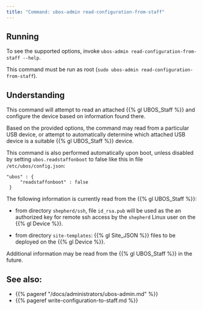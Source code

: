 ```yaml
---
title: "Command: ubos-admin read-configuration-from-staff"
---
```


## Running

To see the supported options, invoke ``ubos-admin read-configuration-from-staff --help``.

This command must be run as root (``sudo ubos-admin read-configuration-from-staff``).

## Understanding

This command will attempt to read an attached {{% gl UBOS_Staff %}}
and configure the device based on information found there.

Based on the provided options, the command may read from a particular USB device,
or attempt to automatically determine which attached USB device is a suitable
{{% gl UBOS_Staff %}} device.

This command is also performed automatically upon boot, unless disabled by setting
``ubos.readstaffonboot`` to false like this in file ``/etc/ubos/config.json``:

```
"ubos" : {
     "readstaffonboot" : false
 }
```

The following information is currently read from the {{% gl UBOS_Staff %}}:

* from directory ``shepherd/ssh``, file ``id_rsa.pub`` will be used as the
  an authorized key for remote ssh access by the ``shepherd`` Linux user
  on the {{% gl Device %}}.

* from directory ``site-templates``: {{% gl Site_JSON %}} files to be
  deployed on the {{% gl Device %}}.

Additional information may be read from the {{% gl UBOS_Staff %}} in the future.

## See also:

* {{% pageref "/docs/administrators/ubos-admin.md" %}}
* {{% pageref write-configuration-to-staff.md %}}
